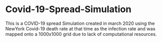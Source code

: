# Covid-19-Spread-Simulation
This is a COVID-19 spread Simulation created in march 2020 using the NewYork Covid-19 death rate at that time as the infection rate and was mapped onto a 1000x1000 grid due to lack of computational resources.
